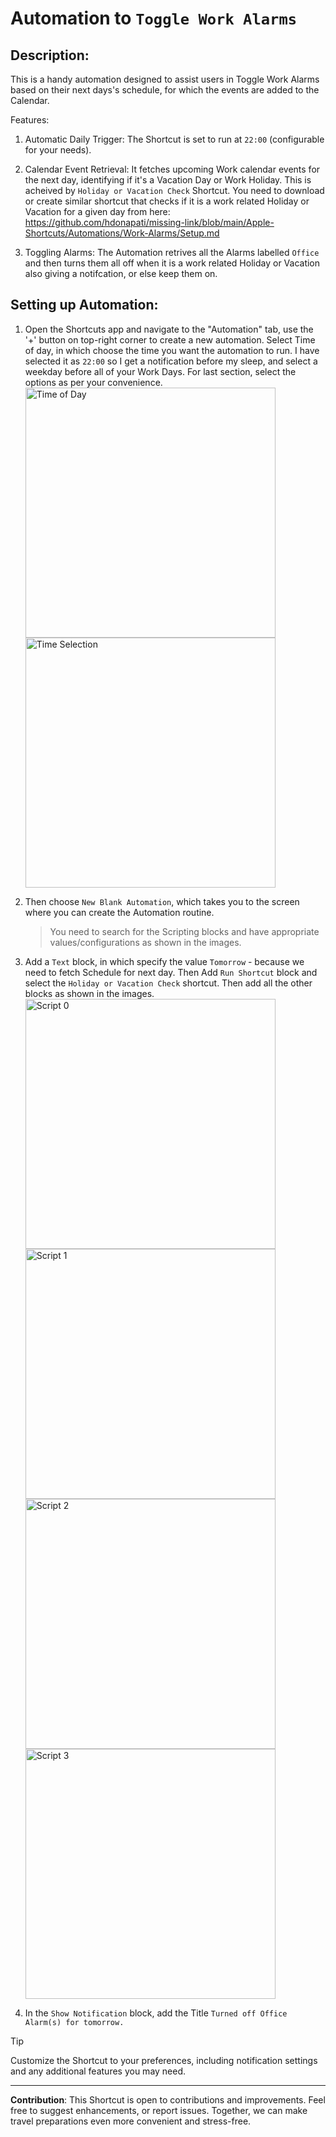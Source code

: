 # Automation to `Toggle Work Alarms`

## Description:

This is a handy automation designed to assist users in Toggle Work Alarms based on their next days's schedule, for which the events are added to the Calendar.

Features:
1. Automatic Daily Trigger: The Shortcut is set to run at `22:00` (configurable for your needs).

2. Calendar Event Retrieval: It fetches upcoming Work calendar events for the next day, identifying if it's a Vacation Day or Work Holiday. This is acheived by `Holiday or Vacation Check` Shortcut. You need to download or create similar shortcut that checks if it is a work related Holiday or Vacation for a given day from here: https://github.com/hdonapati/missing-link/blob/main/Apple-Shortcuts/Automations/Work-Alarms/Setup.md

3. Toggling Alarms: The Automation retrives all the Alarms labelled `Office` and then turns them all off when it is a work related Holiday or Vacation also giving a notifcation, or else keep them on.

## Setting up Automation:

1. Open the Shortcuts app and navigate to the "Automation" tab, use the '+' button on top-right corner to create a new automation. Select Time of day, in which choose the time you want the automation to run. I have selected it as `22:00` so I get a notification before my sleep, and select a weekday before all of your Work Days. For last section, select the options as per your convenience.
   <br/> <img src="images/x0.PNG" alt="Time of Day" style="width:400px;"/> <img src="images/x1.PNG" alt="Time Selection" style="width:400px;"/>
   
2. Then choose `New Blank Automation`, which takes you to the screen where you can create the Automation routine.

   > You need to search for the Scripting blocks and have appropriate values/configurations as shown in the images.


3. Add a `Text` block, in which specify the value `Tomorrow` - because we need to fetch Schedule for next day. Then Add `Run Shortcut` block and select the `Holiday or Vacation Check` shortcut. Then add all the other blocks as shown in the images.
  <br/> <img src="images/0.PNG" alt="Script 0" style="width:400px;"/> <img src="images/1.PNG" alt="Script 1" style="width:400px;"/>
  <br/> <img src="images/2.PNG" alt="Script 2" style="width:400px;"/> <img src="images/3.PNG" alt="Script 3" style="width:400px;"/>

4. In the `Show Notification` block, add the Title `Turned off Office Alarm(s) for tomorrow.`

> [!TIP]
> Customize the Shortcut to your preferences, including notification settings and any additional features you may need. 

---

**Contribution**:
This Shortcut is open to contributions and improvements. Feel free to suggest enhancements, or report issues. Together, we can make travel preparations even more convenient and stress-free.
